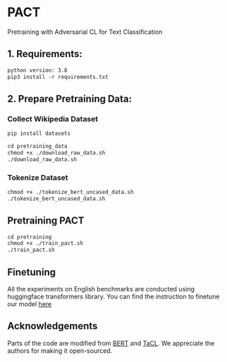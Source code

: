 # PACT
Pretraining with Adversarial CL for Text Classification

## 1. Requirements:
```diff
python version: 3.8
pip3 install -r requirements.txt
```

## 2. Prepare Pretraining Data:

### Collect Wikipedia Dataset
```diff
pip install datasets 
```
```diff
cd pretraining_data
chmod +x ./download_raw_data.sh
./download_raw_data.sh 
```

### Tokenize Dataset

```diff
chmod +x ./tokenize_bert_uncased_data.sh
./tokenize_bert_uncased_data.sh
```

## Pretraining PACT

```diff
cd pretraining
chmod +x ./train_pact.sh
./train_pact.sh
```

## Finetuning

All the experiments on English benchmarks are conducted using huggingface transformers library. You can find the instruction to finetune our model [here](https://github.com/huggingface/transformers/tree/main/examples/pytorch/text-classification)

## Acknowledgements

Parts of the code are modified from [BERT](https://github.com/jcyk/BERT) and [TaCL](https://github.com/yxuansu/TaCL). We appreciate the authors for making it open-sourced.
